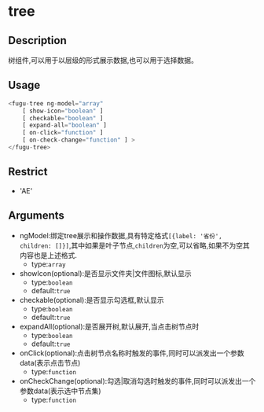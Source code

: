 # tree
## Description
树组件,可以用于以层级的形式展示数据,也可以用于选择数据。

## Usage

``` javascript
<fugu-tree ng-model="array"
    [ show-icon="boolean" ]
    [ checkable="boolean" ]
    [ expand-all="boolean" ]
    [ on-click="function" ]
    [ on-check-change="function" ] >
</fugu-tree>
```
## Restrict
- 'AE'

## Arguments

- ngModel:绑定tree展示和操作数据,具有特定格式`[{label: '省份', children: []}]`,其中如果是叶子节点,`children`为空,可以省略,如果不为空其内容也是上述格式.
    - type:`array`
- showIcon(optional):是否显示文件夹|文件图标,默认显示
    - type:`boolean`
    - default:`true`
- checkable(optional):是否显示勾选框,默认显示
    - type:`boolean`
    - default:`true`
- expandAll(optional):是否展开树,默认展开,当点击树节点时
    - type:`boolean`
    - default:`true`
- onClick(optional):点击树节点名称时触发的事件,同时可以派发出一个参数data(表示点击节点)
    - type:`function`
- onCheckChange(optional):勾选|取消勾选时触发的事件,同时可以派发出一个参数data(表示选中节点集)
    - type:`function`